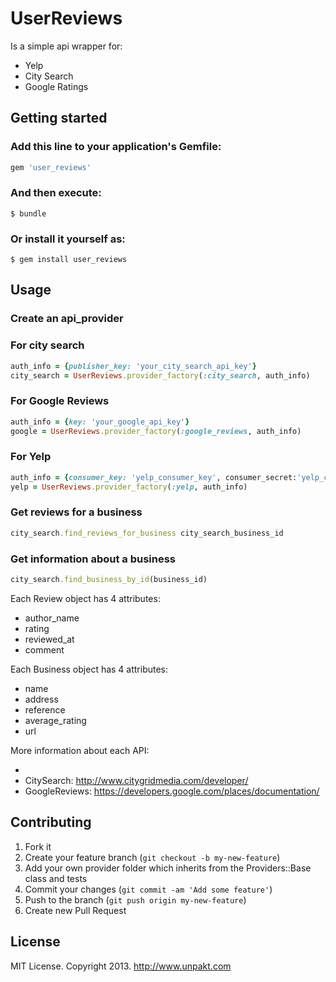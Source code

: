 # UserReviews

Is a simple api wrapper for:

* Yelp
* City Search
* Google Ratings

## Getting started

### Add this line to your application's Gemfile:

```ruby
gem 'user_reviews'
```

### And then execute:

```console
$ bundle
```

### Or install it yourself as:

```console
$ gem install user_reviews
```

## Usage

### Create an api_provider

### For city search

```ruby
auth_info = {publisher_key: 'your_city_search_api_key'}
city_search = UserReviews.provider_factory(:city_search, auth_info)
```

### For Google Reviews

```ruby
auth_info = {key: 'your_google_api_key'}
google = UserReviews.provider_factory(:google_reviews, auth_info)
```

### For Yelp

```ruby
auth_info = {consumer_key: 'yelp_consumer_key', consumer_secret:'yelp_consumer_secret' ,token:'yelp_token' , token_secret:'yelp_token_secret'}
yelp = UserReviews.provider_factory(:yelp, auth_info)
```

### Get reviews for a business

```ruby
city_search.find_reviews_for_business city_search_business_id
```

### Get information about a business

```ruby
city_search.find_business_by_id(business_id)
```

Each Review object has 4 attributes:
* author_name
* rating
* reviewed_at
* comment

Each Business object has 4 attributes:
* name
* address
* reference
* average_rating
* url


More information about each API:

* [Yelp]: http://www.yelp.com/developers/documentation/v2/overview
* CitySearch: http://www.citygridmedia.com/developer/
* GoogleReviews: https://developers.google.com/places/documentation/


## Contributing

1. Fork it
2. Create your feature branch (`git checkout -b my-new-feature`)
3. Add your own provider folder which inherits from the Providers::Base class and tests
4. Commit your changes (`git commit -am 'Add some feature'`)
5. Push to the branch (`git push origin my-new-feature`)
6. Create new Pull Request

## License

MIT License. Copyright 2013. http://www.unpakt.com
